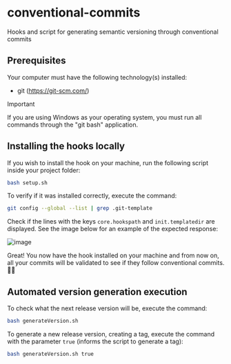 # conventional-commits
Hooks and script for generating semantic versioning through conventional commits

## Prerequisites
Your computer must have the following technology(s) installed:
- git (https://git-scm.com/)

> [!IMPORTANT]
> If you are using Windows as your operating system, you must run all commands through the "git bash" application.

## Installing the hooks locally
If you wish to install the hook on your machine, run the following script inside your project folder:
```bash
bash setup.sh
```
To verify if it was installed correctly, execute the command:
```bash
git config --global --list | grep .git-template
```
Check if the lines with the keys `core.hookspath` and `init.templatedir` are displayed.
See the image below for an example of the expected response:

![image](https://github.com/joaojuniormail/conventional-commits/assets/7514536/0697faca-a702-458f-97d8-ca4360faac1b)

Great! You now have the hook installed on your machine and from now on, all your commits will be validated to see if they follow conventional commits. 🍾🎉

## Automated version generation execution
To check what the next release version will be, execute the command:
```bash
bash generateVersion.sh
```
To generate a new release version, creating a tag, execute the command with the parameter `true` (informs the script to generate a tag):
```bash
bash generateVersion.sh true
```
